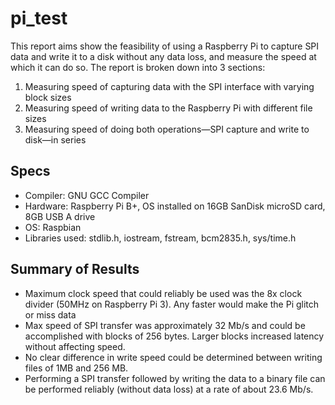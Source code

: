 # pi_test
This report aims show the feasibility of using a Raspberry Pi to capture SPI data and write it to a disk without any data loss, and measure the speed at which it can do so. The report is broken down into 3 sections:
1) Measuring speed of capturing data with the SPI interface with varying block sizes
2) Measuring speed of writing data to the Raspberry Pi with different file sizes
3) Measuring speed of doing both operations—SPI capture and write to disk—in series
## Specs
* Compiler: GNU GCC Compiler
* Hardware: Raspberry Pi B+, OS installed on 16GB SanDisk microSD card, 8GB USB A drive
* OS: Raspbian
* Libraries used: stdlib.h, iostream, fstream, bcm2835.h, sys/time.h
## Summary of Results
* Maximum clock speed that could reliably be used was the 8x clock divider (50MHz on Raspberry Pi 3). Any faster would make the Pi glitch or miss data
* Max speed of SPI transfer was approximately 32 Mb/s and could be accomplished with blocks of 256 bytes. Larger blocks increased latency without affecting speed.
* No clear difference in write speed could be determined between writing files of 1MB and 256 MB.
* Performing a SPI transfer followed by writing the data to a binary file can be performed reliably (without data loss) at a rate of about 23.6 Mb/s.
